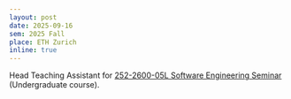 ```yaml
---
layout: post
date: 2025-09-16
sem: 2025 Fall
place: ETH Zurich
inline: true
---
```


Head Teaching Assistant for [252-2600-05L Software Engineering Seminar](https://www.sri.inf.ethz.ch/teaching/ses2025-fall) (Undergraduate course).